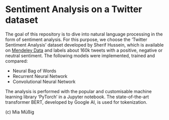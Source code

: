 # Sentiment Analysis on a Twitter dataset

The goal of this repository is to dive into natural language processing in the form of sentiment analysis. For this purpose, we choose the ‘Twitter Sentiment Analysis’ dataset developed by Sherif Hussein, which is available on [Mendeley Data](https://data.mendeley.com/datasets/z9zw7nt5h2/1) and labels about 160k tweets with a positive, negative or neutral sentiment. The following models were implemented, trained and compared:

* Neural Bag of Words
* Recurrent Neural Network
* Convolutional Neural Network

The analysis is performed with the popular and customisable machine learning library ‘PyTorch’ in a Jupyter notebook. The state-of-the-art transformer BERT, developed by Google AI, is used for tokenization.


(c) Mia Müßig